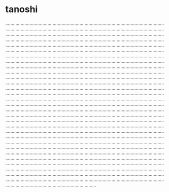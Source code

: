 # tanoshi

...............................................................................................................................................................................................................................................................................................................................................................................................................................................................................................................................................................................................................................................................................................................................................................................................................................................................................................................................................................................................................................................................................................................................................................................................................................................................................................................................................................................................................................................................................................................................................................................................................................................................................................................................................................................................................................................................................................................................................................................................................................................................................................................................................................................................................................................................................................................................................................................................................................................................................................................................................................................................................................................................................................................................................................................................................................................................................................................................................................................................................................................................................................................................................................................................................................................................................................................................................................................................................................................................................................................................................................................................................................................................................................................................................................................................................................................................................................................................................